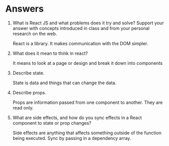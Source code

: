 # Answers

1. What is React JS and what problems does it try and solve? Support your answer with concepts introduced in class and from your personal research on the web.

    React is a library. It makes communication with the DOM simpler. 

2. What does it mean to think in react?

    It means to look at a page or design and break it down into components

3. Describe state.

    State is data and things that can change the data.

4. Describe props.

    Props are information passed from one component to another. They are read only.

1. What are side effects, and how do you sync effects in a React component to state or prop changes?

    Side effects are anything that affects something outside of the function being executed.
    Sync by passing in a dependency array.